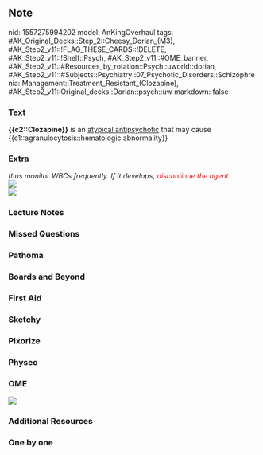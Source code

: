 ## Note
nid: 1557275994202
model: AnKingOverhaul
tags: #AK_Original_Decks::Step_2::Cheesy_Dorian_(M3), #AK_Step2_v11::!FLAG_THESE_CARDS::!DELETE, #AK_Step2_v11::!Shelf::Psych, #AK_Step2_v11::#OME_banner, #AK_Step2_v11::#Resources_by_rotation::Psych::uworld::dorian, #AK_Step2_v11::#Subjects::Psychiatry::07_Psychotic_Disorders::Schizophrenia::Management::Treatment_Resistant_(Clozapine), #AK_Step2_v11::Original_decks::Dorian::psych::uw
markdown: false

### Text
<b>{{c2::Clozapine}}</b> is an <u>atypical antipsychotic</u> that
may cause {{c1::agranulocytosis::hematologic abnormality}}

### Extra
<div>
  <i>thus monitor WBCs frequently. If it develops<b>,</b>
  <font color="#FF0000" style="">discontinue the agent</font></i>
</div>
<div><img src="paste-4556960301520.jpg"></div><img src=
"paste-13de0c5a984d9f99a141739752a0fababbb8d1a3.jpg">

### Lecture Notes


### Missed Questions


### Pathoma


### Boards and Beyond


### First Aid


### Sketchy


### Pixorize


### Physeo


### OME
<div class="ome-widget">
  <a href="https://onlinemeded.org?ref=anki"><img src=
  "_OME_AnkiFlashcards_General_4.png"></a>
</div>

### Additional Resources


### One by one

